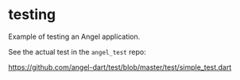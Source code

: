 # testing
Example of testing an Angel application.

See the actual test in the `angel_test` repo:

https://github.com/angel-dart/test/blob/master/test/simple_test.dart

